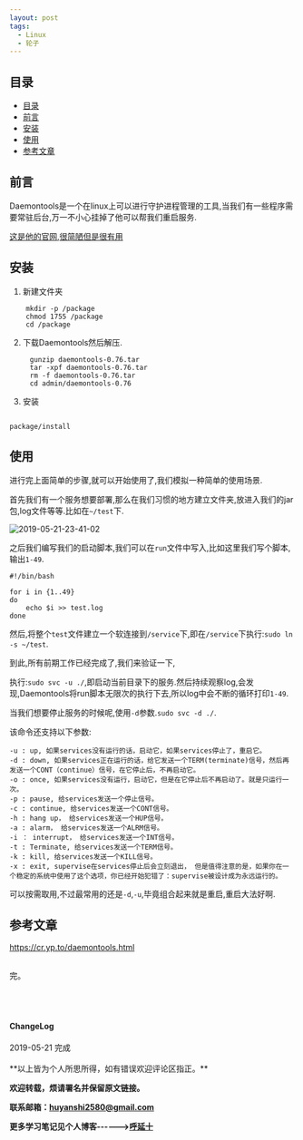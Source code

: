 ```yaml
---
layout: post
tags:
  - Linux
  - 轮子
---
```



## 目录

- [目录](#目录)
- [前言](#前言)
- [安装](#安装)
- [使用](#使用)
- [参考文章](#参考文章)


## 前言

Daemontools是一个在linux上可以进行守护进程管理的工具,当我们有一些程序需要常驻后台,万一不小心挂掉了他可以帮我们重启服务.

[这是他的官网,很简陋但是很有用](https://cr.yp.to/daemontools/install.html)

## 安装

1. 新建文件夹

```shell
    mkdir -p /package
    chmod 1755 /package
    cd /package
```

2. 下载Daemontools然后解压.

```shell
     gunzip daemontools-0.76.tar
     tar -xpf daemontools-0.76.tar
     rm -f daemontools-0.76.tar
     cd admin/daemontools-0.76
```

3. 安装

```shell

package/install

```

## 使用

进行完上面简单的步骤,就可以开始使用了,我们模拟一种简单的使用场景.

首先我们有一个服务想要部署,那么在我们习惯的地方建立文件夹,放进入我们的jar包,log文件等等.比如在`~/test`下.

![2019-05-21-23-41-02](http://img.couplecoders.tech/2019-05-21-23-41-02.png)

之后我们编写我们的启动脚本,我们可以在`run`文件中写入,比如这里我们写个脚本,输出`1-49`.

```shell
#!/bin/bash

for i in {1..49}
do
	echo $i >> test.log
done

```

然后,将整个`test`文件建立一个软连接到`/service`下,即在`/service`下执行:`sudo ln -s ~/test`.

到此,所有前期工作已经完成了,我们来验证一下,

执行:`sudo svc -u ./`,即启动当前目录下的服务.然后持续观察log,会发现,Daemontools将run脚本无限次的执行下去,所以log中会不断的循环打印`1-49`.

当我们想要停止服务的时候呢,使用`-d`参数.`sudo svc -d ./`.

该命令还支持以下参数:

```
-u : up, 如果services没有运行的话，启动它，如果services停止了，重启它。 
-d : down, 如果services正在运行的话，给它发送一个TERM(terminate)信号，然后再发送一个CONT（continue）信号，在它停止后，不再启动它。 
-o : once, 如果services没有运行，启动它，但是在它停止后不再启动了。就是只运行一次。 
-p : pause, 给services发送一个停止信号。 
-c : continue, 给services发送一个CONT信号。 
-h : hang up， 给services发送一个HUP信号。 
-a : alarm， 给services发送一个ALRM信号。 
-i ： interrupt， 给services发送一个INT信号。 
-t : Terminate, 给services发送一个TERM信号。 
-k : kill, 给services发送一个KILL信号。 
-x : exit, supervise在services停止后会立刻退出， 但是值得注意的是，如果你在一个稳定的系统中使用了这个选项，你已经开始犯错了：supervise被设计成为永远运行的。 

```

可以按需取用,不过最常用的还是`-d`,`-u`,毕竟组合起来就是重启,重启大法好啊.

## 参考文章

https://cr.yp.to/daemontools.html

<br>
完。
<br>
<br>
<br>
<br>
<h4>ChangeLog</h4>
2019-05-21 完成
<br>
<br>
**以上皆为个人所思所得，如有错误欢迎评论区指正。**


**欢迎转载，烦请署名并保留原文链接。**


**联系邮箱：huyanshi2580@gmail.com**


**更多学习笔记见个人博客------><a href="{{ site.baseurl }}/">呼延十</a>**